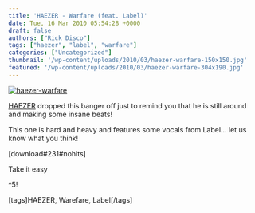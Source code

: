 ```yaml
---
title: 'HAEZER - Warfare (feat. Label)'
date: Tue, 16 Mar 2010 05:54:28 +0000
draft: false
authors: ["Rick Disco"]
tags: ["haezer", "label", "warfare"]
categories: ["Uncategorized"]
thumbnail: '/wp-content/uploads/2010/03/haezer-warfare-150x150.jpg'
featured: '/wp-content/uploads/2010/03/haezer-warfare-304x190.jpg'
---
```


[![](/wp-content/uploads/2010/03/haezer-warfare.jpg "haezer-warfare")](/wp-content/uploads/2010/03/haezer-warfare.jpg)

[HAEZER](http://www.facebook.com/pages/HAEZER/24353086721?ref=ts "HAEZER") dropped this banger off just to remind you that he is still around and making some insane beats!

This one is hard and heavy and features some vocals from Label... let us know what you think!

\[download#231#nohits\]

Take it easy

^5!

\[tags\]HAEZER, Warefare, Label\[/tags\]
